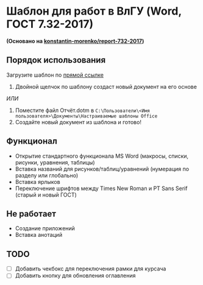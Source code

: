 # Шаблон для работ в ВлГУ (Word, ГОСТ 7.32-2017)

**(Основано на [konstantin-morenko/report-732-2017](https://github.com/konstantin-morenko/report-732-2017))**

## Порядок использования

Загрузите шаблон по [прямой ссылке](https://github.com/dadyarri/WordReportTemplate/raw/master/%D0%9E%D1%82%D1%87%D1%91%D1%82.dotm)

1. Двойной щелчок по шаблону создаст новый документ на его основе

*ИЛИ*

1. Поместите файл Отчёт.dotm в `C:\Пользователи\<Имя пользователя>\Документы\Настраиваемые шаблоны Office`
2. Создайте новый документ из шаблона и готово!

## Функционал

- Открытие стандартного функционала MS Word (макросы, списки, рисунки, уравнения, таблицы)
- Вставка названий для рисунков/таблиц/уравнений (нумерация по разделу или глобально)
- Вставка ярлыков
- Переключение шрифтов между Times New Roman и PT Sans Serif (старый и новый ГОСТ)

## Не работает

- Создание приложений
- Вставка анотаций

## TODO

- [ ] Добавить чекбокс для переключения рамки для курсача
- [ ] Добавить кнопку для обновления оглавления
